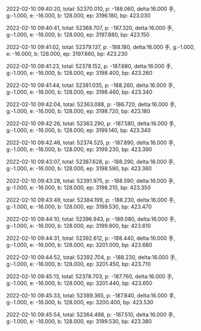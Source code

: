 2022-02-10 09:40:20, total: 52370.010, p: -188.060, delta:16.000 手, g:-1.000, e: -16.000, b: 128.000, ep: 3196.180, bp: 423.030

2022-02-10 09:40:41, total: 52368.707, p: -187.320, delta:16.000 手, g:-1.000, e: -16.000, b: 128.000, ep: 3197.880, bp: 423.150

2022-02-10 09:41:02, total: 52379.137, p: -188.180, delta:16.000 手, g:-1.000, e: -16.000, b: 128.000, ep: 3197.660, bp: 423.230

2022-02-10 09:41:23, total: 52378.152, p: -187.680, delta:16.000 手, g:-1.000, e: -16.000, b: 128.000, ep: 3198.400, bp: 423.260

2022-02-10 09:41:44, total: 52381.035, p: -188.260, delta:16.000 手, g:-1.000, e: -16.000, b: 128.000, ep: 3198.460, bp: 423.340

2022-02-10 09:42:04, total: 52363.088, p: -186.720, delta:16.000 手, g:-1.000, e: -16.000, b: 128.000, ep: 3198.720, bp: 423.180

2022-02-10 09:42:26, total: 52363.290, p: -187.580, delta:16.000 手, g:-1.000, e: -16.000, b: 128.000, ep: 3199.140, bp: 423.340

2022-02-10 09:42:46, total: 52374.525, p: -187.890, delta:16.000 手, g:-1.000, e: -16.000, b: 128.000, ep: 3199.230, bp: 423.390

2022-02-10 09:43:07, total: 52387.628, p: -188.290, delta:16.000 手, g:-1.000, e: -16.000, b: 128.000, ep: 3198.590, bp: 423.360

2022-02-10 09:43:28, total: 52391.975, p: -188.590, delta:16.000 手, g:-1.000, e: -16.000, b: 128.000, ep: 3198.210, bp: 423.350

2022-02-10 09:43:49, total: 52384.199, p: -188.230, delta:16.000 手, g:-1.000, e: -16.000, b: 128.000, ep: 3199.530, bp: 423.470

2022-02-10 09:44:10, total: 52396.943, p: -189.080, delta:16.000 手, g:-1.000, e: -16.000, b: 128.000, ep: 3199.800, bp: 423.610

2022-02-10 09:44:31, total: 52392.612, p: -188.440, delta:16.000 手, g:-1.000, e: -16.000, b: 128.000, ep: 3201.000, bp: 423.680

2022-02-10 09:44:52, total: 52392.704, p: -188.230, delta:16.000 手, g:-1.000, e: -16.000, b: 128.000, ep: 3201.450, bp: 423.710

2022-02-10 09:45:13, total: 52378.703, p: -187.760, delta:16.000 手, g:-1.000, e: -16.000, b: 128.000, ep: 3201.440, bp: 423.650

2022-02-10 09:45:33, total: 52389.365, p: -187.840, delta:16.000 手, g:-1.000, e: -16.000, b: 128.000, ep: 3200.400, bp: 423.530

2022-02-10 09:45:54, total: 52364.498, p: -187.510, delta:16.000 手, g:-1.000, e: -16.000, b: 128.000, ep: 3199.530, bp: 423.380